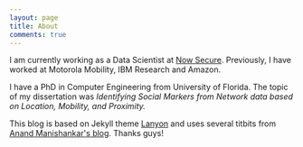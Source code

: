 ```yaml
---
layout: page
title: About
comments: true
---
```


I am currently working as a Data Scientist at [Now Secure](http://www.nowsecure.com). Previously, I have worked at Motorola Mobility, IBM Research and Amazon. 

I have a PhD in Computer Engineering from University of Florida. The topic of my dissertation was *Identifying Social Markers from Network data based on Location, Mobility, and Proximity.*

This blog is based on Jekyll theme [Lanyon](https://github.com/poole/lanyon) and uses several titbits from [Anand Manishankar's blog](http://anandmanisankar.com). Thanks guys!
